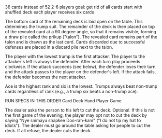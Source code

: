 36 cards instead of 52
2-6 players
goal: get rid of all cards
start with shuffled deck
each player receives six cards

The bottom card of the remaining deck is laid open on the table.
This determines the trump suit.
The remainder of the deck is then placed on top of the revealed card at a 90 degree angle, so that it remains visible, forming a draw pile called the prikup ("talon"). The revealed card remains part of the talon and is drawn as the last card. Cards discarded due to successful defenses are placed in a discard pile next to the talon.

The player with the lowest trump is the first attacker. The player to the attacker's left is always the defender. After each turn play proceeds clockwise. If the attack succeeds (see below), the defender loses their turn and the attack passes to the player on the defender's left. If the attack fails, the defender becomes the next attacker.

Ace is the highest rank and six is the lowest. Trumps always beat non-trump cards regardless of rank (e.g., a trump six beats a non-trump ace).



RUN SPECS IN THIS ORDER
Card
Deck
Hand
Player
Game


The dealer asks the person to his left to cut the deck. Optional: If this is not the first game of the evening, the player may opt not to cut the deck by saying "Nye snimayu shapkee Doo-rah-kam" ("I do not tip my hat to idiots"). The dealer must go around the table asking for people to cut the deck. If all refuse, the dealer cuts the deck.
